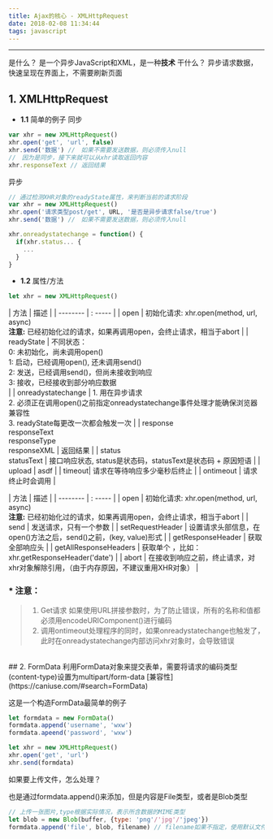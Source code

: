 ```yaml
---
title: Ajax的核心 - XMLHttpRequest
date: 2018-02-08 11:34:44
tags: javascript
---
```


------

是什么？ 是一个异步JavaScript和XML，是一种**技术**
干什么？ 异步请求数据，快速呈现在界面上，不需要刷新页面

## 1. XMLHttpRequest
* **1.1** 简单的例子
同步
```javascript
var xhr = new XMLHttpRequest()
xhr.open('get', 'url', false)
xhr.send('数据') //　如果不需要发送数据，则必须传入null
//　因为是同步，接下来就可以从xhr读取返回内容
xhr.responseText // 返回结果
```

异步
```javascript
// 通过检测XHR对象的readyState属性，来判断当前的请求阶段
var xhr = new XMLHttpRequest()
xhr.open('请求类型post/get', URL, '是否是异步请求false/true')
xhr.send('数据') //　如果不需要发送数据，则必须传入null

xhr.onreadystatechange = function() {
  if(xhr.status... {
    ...
  }
}
```

* **1.2** 属性/方法

```javascript
let xhr = new XMLHttpRequest()
```
<!--more-->
| 方法        | 描述   |
| --------   | : -----  |
| open       | 初始化请求: xhr.open(method, url, async)<br> **注意:** 已经初始化过的请求，如果再调用open，会终止请求，相当于abort  |
| readyState | 不同状态：<br>0: 未初始化，尚未调用open()<br>1: 启动，已经调用open(), 还未调用send()<br>2: 发送，已经调用send()，但尚未接收到响应<br>3: 接收，已经接收到部分响应数据<br> |
| onreadystatechange     | 1. 用在异步请求<br>2. 必须正在调用open()之前指定onreadystatechange事件处理才能确保浏览器兼容性<br>3. readyState每更改一次都会触发一次 |
| response<br>responseText<br>responseType<br>responseXML | 返回结果 |
| status<br>statusText | 接口响应状态, status是状态码，statusText是状态码 + 原因短语 |
| upload | asdf |
| timeout| 请求在等待响应多少毫秒后终止 |
| ontimeout | 请求终止时会调用 |
<br>

| 方法      | 描述   |
| -------- | : -----  |
| open     | 初始化请求: xhr.open(method, url, async)<br> **注意:** 已经初始化过的请求，如果再调用open，会终止请求，相当于abort  |
| send     | 发送请求，只有一个参数 |
| setRequestHeader       | 设置请求头部信息，在open()方法之后，send()之前，(key, value)形式 |
| getResponseHeader       | 获取全部响应头 |
| getAllResponseHeaders       | 获取单个 ，比如：xhr.getResponseHeader('date') |
| abort     | 在接收到响应之前，终止请求，对xhr对象解除引用，（由于内存原因，不建议重用XHR对象） |


### * 注意：
> 1. Get请求 如果使用URL拼接参数时，为了防止错误，所有的名称和值都必须用encodeURIComponent()进行编码
> 2. 调用ontimeout处理程序的同时，如果onreadystatechange也触发了，此时在onreadystatechange内部访问xhr对象时，会导致错误


<br>
## 2. FormData
利用FormData对象来提交表单，需要将请求的编码类型(content-type)设置为multipart/form-data
[兼容性](https://caniuse.com/#search=FormData)

这是一个构造FormData最简单的例子
```javascript
let formdata = new FormData()
formdata.append('username', 'wxw')
formdata.apeend('password', 'wxw')

let xhr = new XMLHttpRequest()
xhr.open('get', 'url')
xhr.send(formdata)

```

如果要上传文件，怎么处理？

也是通过formdata.append()来添加，但是内容是File类型，或者是Blob类型

```javascript
// 上传一张图片,type根据实际情况，表示所含数据的MIME类型
let blob = new Blob(buffer, {type: 'png'/'jpg'/'jpeg'})
formdata.append('file', blob, filename) // filename如果不指定，使用默认文件名
```